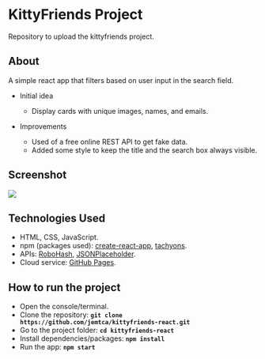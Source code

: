 # KittyFriends Project
Repository to upload the kittyfriends project.

## About
A simple react app that filters based on user input in the search field.

* Initial idea
    * Display cards with unique images, names, and emails.

* Improvements
    * Used of a free online REST API to get fake data.
    * Added some style to keep the title and the search box always visible.

## Screenshot
![](https://github.com/jemtca/kittyfriends-react/blob/master/screenshots/kittyfriends.gif)

## Technologies Used
* HTML, CSS, JavaScript.
* npm (packages used): [create-react-app](https://www.npmjs.com/package/create-react-app), [tachyons](https://www.npmjs.com/package/tachyons).
* APIs: [RoboHash](https://robohash.org/), [JSONPlaceholder](https://jsonplaceholder.typicode.com/).
* Cloud service: [GitHub Pages](https://pages.github.com/).

## How to run the project
* Open the console/terminal.
* Clone the repository: **`git clone https://github.com/jemtca/kittyfriends-react.git`**
* Go to the project folder: **`cd kittyfriends-react`**
* Install dependencies/packages: **`npm install`**
* Run the app: **`npm start`**
